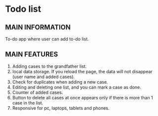 # Todo list
MAIN INFORMATION
--------------------------------------------------------------
To-do app where user can add to-do list.

MAIN FEATURES
--------------------------------------------------------------
1. Adding cases to the grandfather list.
2. local data storage. If you reload the page, the data will not disappear (user name and added cases).
3. Check for duplicates when adding a new case.
4. Editing and deleting one list, and you can mark a case as done.
5. Counter of added cases.
6. Button to delete all cases at once appears only if there is more than 1 case in the list.
7. Responsive for pc, laptops, tablets and phones.
